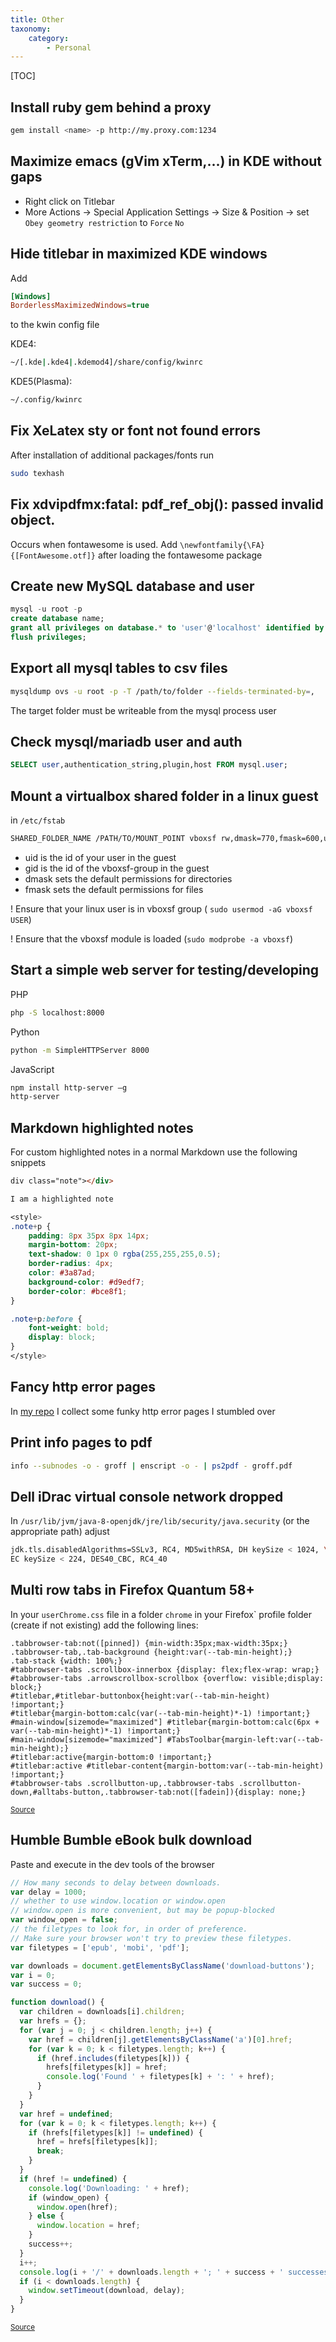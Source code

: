 ```yaml
---
title: Other
taxonomy:
    category:
        - Personal
---
```


[TOC]

## Install ruby gem behind a proxy
```bash
gem install <name> -p http://my.proxy.com:1234
```

## Maximize emacs (gVim xTerm,...) in KDE without gaps

- Right click on Titlebar
- More Actions -> Special Application Settings -> Size & Position -> set `Obey geometry restriction` to `Force` `No`

## Hide titlebar in maximized KDE windows

Add
```ini
[Windows]
BorderlessMaximizedWindows=true
```
to the kwin config file

KDE4:
```bash
~/[.kde|.kde4|.kdemod4]/share/config/kwinrc
```

KDE5(Plasma):
```bash
~/.config/kwinrc
```

## Fix XeLatex sty or font not found errors
After installation of additional packages/fonts run
```bash
sudo texhash
```
## Fix xdvipdfmx:fatal: pdf_ref_obj(): passed invalid object.
Occurs when fontawesome is used. Add `\newfontfamily{\FA}{[FontAwesome.otf]}` after loading the fontawesome package

## Create new MySQL database and user
```sql
mysql -u root -p
create database name;
grant all privileges on database.* to 'user'@'localhost' identified by "password";
flush privileges;
```

## Export all mysql tables to csv files

```bash
mysqldump ovs -u root -p -T /path/to/folder --fields-terminated-by=,
```
The target folder must be writeable from the mysql process user

## Check mysql/mariadb user and auth

```sql
SELECT user,authentication_string,plugin,host FROM mysql.user;
```

## Mount a virtualbox shared folder in a linux guest
in `/etc/fstab`
```bash
SHARED_FOLDER_NAME /PATH/TO/MOUNT_POINT vboxsf rw,dmask=770,fmask=600,uid=1000,gid=109 0 0
```
- uid is the id of your user in the guest
- gid is the id of the vboxsf-group in the guest
- dmask sets the default permissions for directories
- fmask sets the default permissions for files

! Ensure that your linux user is in vboxsf group ( `sudo usermod -aG vboxsf USER`)

! Ensure that the vboxsf module is loaded (`sudo modprobe -a vboxsf`)

## Start a simple web server for testing/developing
PHP
```bash
php -S localhost:8000
```

Python
```bash
python -m SimpleHTTPServer 8000
```

JavaScript
```bash
npm install http-server –g
http-server
```

## Markdown highlighted notes
For custom highlighted notes in a normal Markdown use the following snippets
```markdown
div class="note"></div>

I am a highlighted note
```

```css
<style>
.note+p {
    padding: 8px 35px 8px 14px;
    margin-bottom: 20px;
    text-shadow: 0 1px 0 rgba(255,255,255,0.5);
    border-radius: 4px;
    color: #3a87ad;
    background-color: #d9edf7;
    border-color: #bce8f1;
}

.note+p:before {
    font-weight: bold;
    display: block;
}
</style>
```

## Fancy http error pages

In [my repo](https://repo.rootknecht.net/allaman/404) I collect some funky http error pages I stumbled over

## Print info pages to pdf

```bash
info --subnodes -o - groff | enscript -o - | ps2pdf - groff.pdf
```

## Dell iDrac virtual console network dropped

In `/usr/lib/jvm/java-8-openjdk/jre/lib/security/java.security` (or the appropriate path) adjust
```bash
jdk.tls.disabledAlgorithms=SSLv3, RC4, MD5withRSA, DH keySize < 1024, \
EC keySize < 224, DES40_CBC, RC4_40
```


## Multi row tabs in Firefox Quantum 58+

In your `userChrome.css` file in a folder `chrome` in your Firefox` profile folder (create if not existing) add the following lines:

```
.tabbrowser-tab:not([pinned]) {min-width:35px;max-width:35px;}
.tabbrowser-tab,.tab-background {height:var(--tab-min-height);}
.tab-stack {width: 100%;}
#tabbrowser-tabs .scrollbox-innerbox {display: flex;flex-wrap: wrap;}
#tabbrowser-tabs .arrowscrollbox-scrollbox {overflow: visible;display: block;}
#titlebar,#titlebar-buttonbox{height:var(--tab-min-height) !important;}
#titlebar{margin-bottom:calc(var(--tab-min-height)*-1) !important;}
#main-window[sizemode="maximized"] #titlebar{margin-bottom:calc(6px + var(--tab-min-height)*-1) !important;}
#main-window[sizemode="maximized"] #TabsToolbar{margin-left:var(--tab-min-height);}
#titlebar:active{margin-bottom:0 !important;}
#titlebar:active #titlebar-content{margin-bottom:var(--tab-min-height) !important;}
#tabbrowser-tabs .scrollbutton-up,.tabbrowser-tabs .scrollbutton-down,#alltabs-button,.tabbrowser-tab:not([fadein]){display: none;}
```
<small>[Source](https://gist.githubusercontent.com/forexhill/b0446cc31e5001c9e87754df83f0f1ca/raw/f4f1a807d43434a1f10908364dec56ecdf08422c/gistfile1.txt)</small>

## Humble Bumble eBook bulk download

Paste and execute in the dev tools of the browser

```javascript
// How many seconds to delay between downloads.
var delay = 1000;
// whether to use window.location or window.open
// window.open is more convenient, but may be popup-blocked
var window_open = false;
// the filetypes to look for, in order of preference.
// Make sure your browser won't try to preview these filetypes.
var filetypes = ['epub', 'mobi', 'pdf'];

var downloads = document.getElementsByClassName('download-buttons');
var i = 0;
var success = 0;

function download() {
  var children = downloads[i].children;
  var hrefs = {};
  for (var j = 0; j < children.length; j++) {
    var href = children[j].getElementsByClassName('a')[0].href;
    for (var k = 0; k < filetypes.length; k++) {
      if (href.includes(filetypes[k])) {
        hrefs[filetypes[k]] = href;
        console.log('Found ' + filetypes[k] + ': ' + href);
      }
    }
  }
  var href = undefined;
  for (var k = 0; k < filetypes.length; k++) {
    if (hrefs[filetypes[k]] != undefined) {
      href = hrefs[filetypes[k]];
      break;
    }
  }
  if (href != undefined) {
    console.log('Downloading: ' + href);
    if (window_open) {
      window.open(href);
    } else {
      window.location = href;
    }
    success++;
  }
  i++;
  console.log(i + '/' + downloads.length + '; ' + success + ' successes.');
  if (i < downloads.length) {
    window.setTimeout(download, delay);
  }
}
```
<small>[Source](http://shallowsky.com/blog/tech/web/downloading-from-humble-bundle.html)</small>